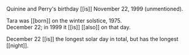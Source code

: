 Quinine and Perry's birthday [[is]] November 22, 1999 (unmentioned).  
  
Tara was [[born]] on the winter solstice, 1975.  
December 22; in 1999 it [[is]] [[also]] on that day.

December 22 [[is]] the longest solar day in total, but has the longest [[night]].